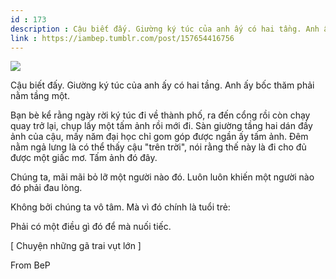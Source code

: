 ```yaml
---
id : 173
description : Cậu biết đấy. Giường ký túc của anh ấy có hai tầng. Anh ấy bốc thăm phải nằm tầng một.
link : https://iambep.tumblr.com/post/157654416756
---
```


![](https://64.media.tumblr.com/a49d553b67516c0f590198f361d41599/tumblr_olvytgRrE81u3a9rjo1_500.jpg)

Cậu biết đấy. Giường ký túc của anh ấy có hai tầng. Anh ấy bốc thăm phải
nằm tầng một.

Bạn bè kể rằng ngày rời ký túc đi về thành phố, ra đến cổng rồi còn chạy
quay trở lại, chụp lấy một tấm ảnh rồi mới đi. Sàn giường tầng hai dán đầy
ảnh của cậu, mấy năm đại học chỉ gom góp được ngần ấy tấm ảnh. Đêm nằm ngả
lưng là có thể thấy cậu "trên trời", nói rằng thế này là đi cho đủ được
một giấc mơ. Tấm ảnh đó đây.

Chúng ta, mãi mãi bỏ lỡ một người nào đó. Luôn luôn khiến một người nào
đó phải đau lòng.

Không bởi chúng ta vô tâm. Mà vì đó chính là tuổi trẻ:

Phải có một điều gì đó để mà nuối tiếc.

[ Chuyện những gã trai vụt lớn ]

From BeP